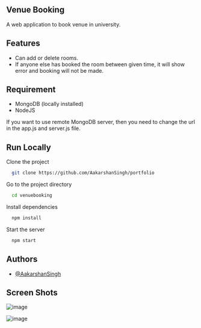 
## Venue Booking

A web application to book venue in university.

## Features

- Can add or delete rooms.
- If anyone else has booked the room between given time, it will show error and booking will not be made.


## Requirement

- MongoDB (locally installed)
- NodeJS

If you want to use remote MongoDB server, then you need to change the url in the app.js and server.js file. 
## Run Locally

Clone the project

```bash
  git clone https://github.com/AakarshanSingh/portfolio
```

Go to the project directory

```bash
  cd venuebooking
```

Install dependencies

```bash
  npm install
```
  
  Start the server

```bash
  npm start
```


## Authors

- [@AakarshanSingh](https://github.com/AakarshanSingh)


## Screen Shots

![image](https://user-images.githubusercontent.com/95141279/197763430-e4f8a0dc-d845-452d-88e0-1d727c89a707.png)

![image](https://user-images.githubusercontent.com/95141279/197763676-bfb83fb2-b8d4-4ea3-9f55-f6c35489aaf0.png)

